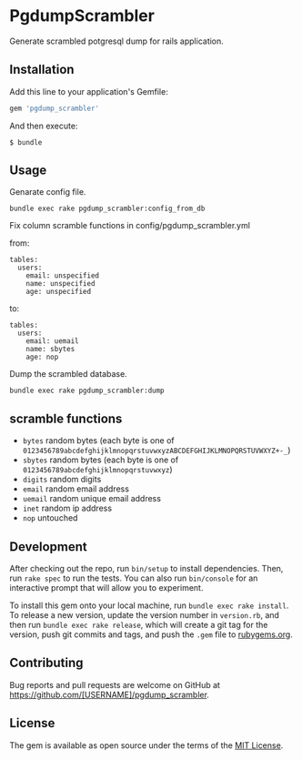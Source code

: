 # PgdumpScrambler

Generate scrambled potgresql dump for rails application.

## Installation

Add this line to your application's Gemfile:

```ruby
gem 'pgdump_scrambler'
```

And then execute:

    $ bundle

## Usage

Genarate config file.

```
bundle exec rake pgdump_scrambler:config_from_db
```

Fix column scramble functions in config/pgdump_scrambler.yml

from:

```
tables:
  users:
    email: unspecified
    name: unspecified
    age: unspecified
```

to:

```
tables:
  users:
    email: uemail
    name: sbytes
    age: nop
```

Dump the scrambled database.

```
bundle exec rake pgdump_scrambler:dump
```

## scramble functions

- `bytes` random bytes (each byte is one of `0123456789abcdefghijklmnopqrstuvwxyzABCDEFGHIJKLMNOPQRSTUVWXYZ+-_`)
- `sbytes` random bytes (each byte is one of `0123456789abcdefghijklmnopqrstuvwxyz`)
- `digits` random digits
- `email` random email address
- `uemail` random unique email address
- `inet` random ip address
- `nop` untouched

## Development

After checking out the repo, run `bin/setup` to install dependencies. Then, run `rake spec` to run the tests. You can also run `bin/console` for an interactive prompt that will allow you to experiment.

To install this gem onto your local machine, run `bundle exec rake install`. To release a new version, update the version number in `version.rb`, and then run `bundle exec rake release`, which will create a git tag for the version, push git commits and tags, and push the `.gem` file to [rubygems.org](https://rubygems.org).

## Contributing

Bug reports and pull requests are welcome on GitHub at https://github.com/[USERNAME]/pgdump_scrambler.

## License

The gem is available as open source under the terms of the [MIT License](https://opensource.org/licenses/MIT).
